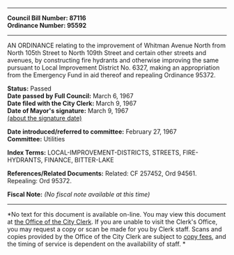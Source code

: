 * * * * *  
  
**Council Bill Number: [](#h0)[](#h2)87116**   
**Ordinance Number: 95592**  
  
* * * * *  
  
AN ORDINANCE relating to the improvement of Whitman Avenue North from North 105th Street to North 109th Street and certain other streets and avenues, by constructing fire hydrants and otherwise improving the same pursuant to Local Improvement District No. 6327, making an appropriation from the Emergency Fund in aid thereof and repealing Ordinance 95372.  
  
**Status:** Passed   
**Date passed by Full Council:** March 6, 1967   
**Date filed with the City Clerk:** March 9, 1967   
**Date of Mayor's signature:** March 9, 1967   
[(about the signature date)](/~public/approvaldate.htm)   
  
  
**Date introduced/referred to committee:** February 27, 1967   
**Committee:** Utilities   
  
**Index Terms:** LOCAL-IMPROVEMENT-DISTRICTS, STREETS, FIRE-HYDRANTS, FINANCE, BITTER-LAKE  
  
**References/Related Documents:** Related: CF 257452, Ord 94561. Repealing: Ord 95372.  
  
**Fiscal Note:** *(No fiscal note available at this time)*  
  
* * * * *  
  
*No text for this document is available on-line. You may view this document at [the Office of the City Clerk](http://www.seattle.gov/leg/clerk/contactUs.htm). If you are unable to visit the Clerk's Office, you may request a copy or scan be made for you by Clerk staff. Scans and copies provided by the Office of the City Clerk are subject to [copy fees](http://clerk.seattle.gov/~public/clerkfees.htm), and the timing of service is dependent on the availability of staff. *  
  
  
